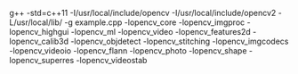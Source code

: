g++ -std=c++11 -I/usr/local/include/opencv -I/usr/local/include/opencv2 -L/usr/local/lib/ -g example.cpp -lopencv_core -lopencv_imgproc -lopencv_highgui -lopencv_ml -lopencv_video -lopencv_features2d -lopencv_calib3d -lopencv_objdetect -lopencv_stitching -lopencv_imgcodecs -lopencv_videoio -lopencv_flann -lopencv_photo -lopencv_shape -lopencv_superres -lopencv_videostab
